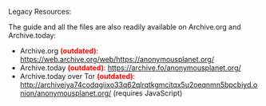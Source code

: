 Legacy Resources:

The guide and all the files are also readily available on Archive.org and Archive.today:

- Archive.org <span style="color: red">**(outdated)**</span>: <https://web.archive.org/web/https://anonymousplanet.org/>
- Archive.today <span style="color: red">**(outdated)**</span>: <https://archive.fo/anonymousplanet.org/>
- Archive.today over Tor <span style="color: red">**(outdated)**</span>: <http://archiveiya74codqgiixo33q62qlrqtkgmcitqx5u2oeqnmn5bpcbiyd.onion/anonymousplanet.org/> (requires JavaScript)
